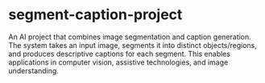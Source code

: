 # segment-caption-project

An AI project that combines image segmentation and caption generation.
The system takes an input image, segments it into distinct objects/regions, and produces descriptive captions for each segment. This enables applications in computer vision, assistive technologies, and image understanding.
